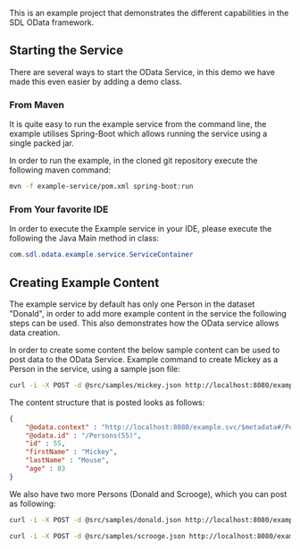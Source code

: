 This is an example project that demonstrates the different capabilities in the SDL OData framework.

## Starting the Service
There are several ways to start the OData Service, in this demo we have made this even easier by adding a demo class.

### From Maven
It is quite easy to run the example service from the command line, the example utilises Spring-Boot which allows
running the service using a single packed jar.

In order to run the example, in the cloned git repository execute the following maven command:
```bash
mvn -f example-service/pom.xml spring-boot:run
```

### From Your favorite IDE
In order to execute the Example service in your IDE, please execute the following the Java Main method in class:
```java
com.sdl.odata.example.service.ServiceContainer
```

## Creating Example Content
The example service by default has only one Person in the dataset "Donald", in order to add more example content
in the service the following steps can be used. This also demonstrates how the OData service allows data creation.

In order to create some content the below sample content can be used to post data to the OData Service.
Example command to create Mickey as a Person in the service, using a sample json file:

```bash
curl -i -X POST -d @src/samples/mickey.json http://localhost:8080/example.svc/Persons --header "Content-Type:application/json"
```

The content structure that is posted looks as follows:  
```json
{
    "@odata.context" : "http://localhost:8080/example.svc/$metadata#/Persons/$entity",  
    "@odata.id" : "/Persons(55)",  
    "id" : 55,  
    "firstName" : "Mickey",  
    "lastName" : "Mouse",  
    "age" : 83  
}
```

We also have two more Persons (Donald and Scrooge), which you can post as following:

```bash
curl -i -X POST -d @src/samples/donald.json http://localhost:8080/example.svc/Persons --header "Content-Type:application/json"
```

```bash
curl -i -X POST -d @src/samples/scrooge.json http://localhost:8080/example.svc/Persons --header "Content-Type:application/json"
```
